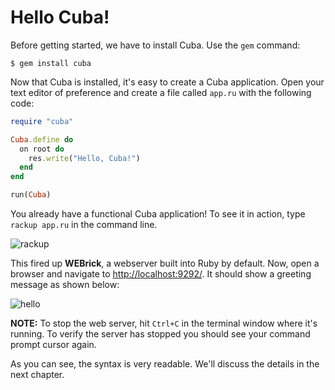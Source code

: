 Hello Cuba!
===========

Before getting started, we have to install Cuba. Use the `gem` command:

```
$ gem install cuba
```

Now that Cuba is installed, it's easy to create a Cuba application. Open
your text editor of preference and create a file called `app.ru` with the
following code:

```ruby
require "cuba"

Cuba.define do
  on root do
    res.write("Hello, Cuba!")
  end
end

run(Cuba)
```

You already have a functional Cuba application! To see it in action, type
`rackup app.ru` in the command line.

![rackup](rackup.png)

This fired up **WEBrick**, a webserver built into Ruby by default. Now,
open a browser and navigate to <http://localhost:9292/>. It should show
a greeting message as shown below:

![hello](hello.png)

**NOTE:** To stop the web server, hit `Ctrl+C` in the terminal window
where it's running. To verify the server has stopped you should see your
command prompt cursor again.

As you can see, the syntax is very readable. We'll discuss the details
in the next chapter.

